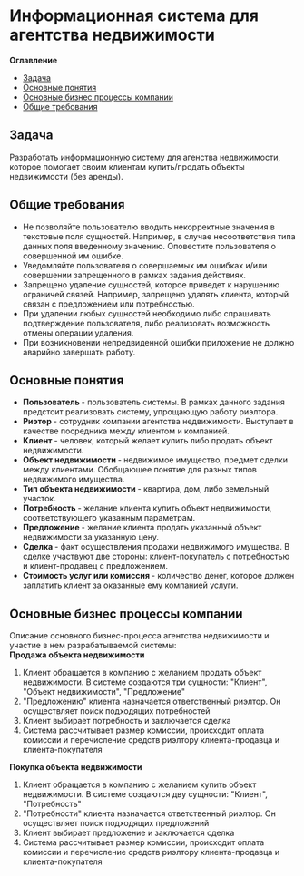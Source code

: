 # Информационная система для агентства недвижимости

**Оглавление**

- [Задача](#Задача)
- [Основные понятия](#Основные-понятия)
- [Основные бизнес процессы компании](#Основные-бизнес-процессы-компании)
- [Общие требования](#Общие-требования)

## Задача
Разработать информационную систему для агенства недвижимости, которое помогает своим клиентам купить/продать объекты недвижимости (без аренды).

## Общие требования
* Не позволяйте пользователю вводить некорректные значения в текстовые поля сущностей. Например, в случае несоответствия типа данных поля введенному значению. Оповестите пользователя о совершенной им ошибке.
* Уведомляйте пользователя о совершаемых им ошибках и/или совершении запрещенного в рамках задания действиях.
* Запрещено удаление сущностей, которое приведет к нарушению ограничей связей. Например, запрещено удалять клиента, который связан с предложением или потребностью.
* При удалении любых сущностей необходимо либо спрашивать подтверждение пользователя, либо реализовать возможность отмены операции удаления.
* При возникновении непредвиденной ошибки приложение не должно аварийно завершать работу.

## Основные понятия
* <strong> Пользователь </strong> - пользователь системы. В рамках данного задания предстоит реализовать систему, упрощающую работу риэлтора.
* <strong> Риэтор </strong> - сотрудник компании агентства недвижимости. Выступает в качестве посредника между клиентом и компанией.
* <strong> Клиент </strong> - человек, который желает купить либо продать объект недвижимости.
* <strong> Объект недвижимости </strong> - недвижимое имущество, предмет сделки между клиентами. Обобщающее понятие для разных типов недвижимого имущества.
* <strong> Тип объекта недвижимости </strong> - квартира, дом, либо земельный участок.
* <strong> Потребность </strong> - желание клиента купить объект недвижимости, соответствующего указанным параметрам.
* <strong> Предложение </strong> - желание клиента продать указанный объект недвижимости за указанную цену.
* <strong> Сделка </strong> - факт осуществления продажи недвижимого имущества. В сделке участвуют две стороны: клиент-покупатель с потребностью и клиент-продавец с предложением.
* <strong> Стоимость услуг или комиссия </strong> - количество денег, которое должен заплатить клиент за оказанные ему компанией услуги.

## Основные бизнес процессы компании
Описание основного бизнес-процесса агентства недвижимости и участие в нем разрабатываемой системы: <br>
<strong> Продажа объекта недвижимости </strong> 
1. Клиент обращается в компанию с желанием продать объект недвижимости. В системе создаются три сущности: "Клиент", "Объект недвижимости", "Предложение"
2. "Предложению" клиента назначается ответственный риэлтор. Он осуществляет поиск подходящих потребностей
3. Клиент выбирает потребность и заключается сделка
4. Система рассчитывает размер комиссии, происходит оплата комиссии и перечисление средств риэлтору клиента-продавца и клиента-покупателя

<strong> Покупка объекта недвижимости </strong>
1. Клиент обращается в компанию с желанием купить объект недвижимости. В системе создаются дву сущности: "Клиент", "Потребность"
2. "Потребности" клиента назначается ответственный риэлтор. Он осуществляет поиск подходящих предложений
3. Клиент выбирает предложение и заключается сделка
4. Система рассчитывает размер комиссии, происходит оплата комиссии и перечисление средств риэлтору клиента-продавца и клиента-покупателя
